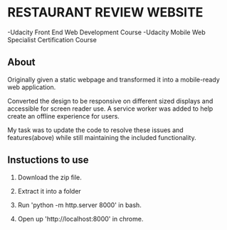 # RESTAURANT REVIEW WEBSITE

-Udacity Front End Web Development Course
-Udacity Mobile Web Specialist Certification Course

## About
Originally given a static webpage and transformed it into a mobile-ready web application.

Converted the design to be responsive on different sized displays and accessible for screen reader use.
A service worker was added to help create an offline experience for users.

My task was to update the code to resolve these issues and features(above) while still maintaining the included functionality.

## Instuctions to use
1. Download the zip file.

2. Extract it into a folder

3. Run 'python -m http.server 8000' in bash.

4. Open up 'http://localhost:8000' in chrome.

